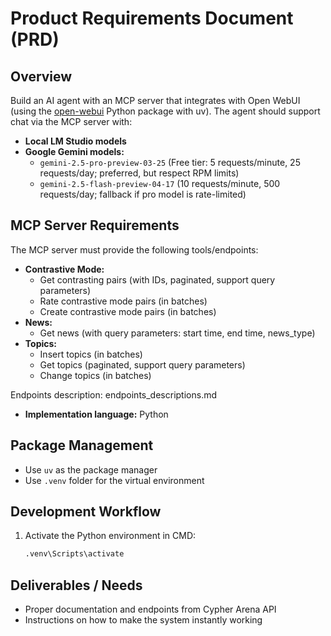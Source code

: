 # Product Requirements Document (PRD)

## Overview

Build an AI agent with an MCP server that integrates with Open WebUI (using the [open-webui](https://github.com/open-webui/open-webui) Python package with uv). The agent should support chat via the MCP server with:

- **Local LM Studio models**
- **Google Gemini models:**
  - `gemini-2.5-pro-preview-03-25` (Free tier: 5 requests/minute, 25 requests/day; preferred, but respect RPM limits)
  - `gemini-2.5-flash-preview-04-17` (10 requests/minute, 500 requests/day; fallback if pro model is rate-limited)

## MCP Server Requirements

The MCP server must provide the following tools/endpoints:

- **Contrastive Mode:**
  - Get contrasting pairs (with IDs, paginated, support query parameters)
  - Rate contrastive mode pairs (in batches)
  - Create contrastive mode pairs (in batches)
- **News:**
  - Get news (with query parameters: start time, end time, news_type)
- **Topics:**
  - Insert topics (in batches)
  - Get topics (paginated, support query parameters)
  - Change topics (in batches)

Endpoints description: endpoints_descriptions.md


- **Implementation language:** Python

## Package Management

- Use `uv` as the package manager
- Use `.venv` folder for the virtual environment

## Development Workflow

1. Activate the Python environment in CMD:
   ```sh
   .venv\Scripts\activate
   ```

## Deliverables / Needs

- Proper documentation and endpoints from Cypher Arena API
- Instructions on how to make the system instantly working
